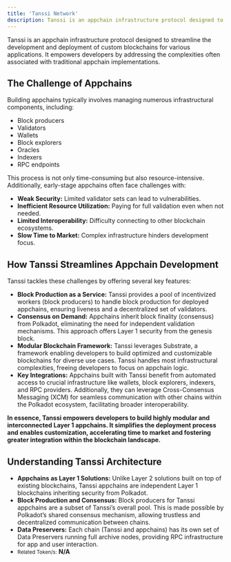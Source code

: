 ```yaml
---
title: 'Tanssi Network'
description: Tanssi is an appchain infrastructure protocol designed to streamline the development and deployment of custom blockchains for various applications
---
```


Tanssi is an appchain infrastructure protocol designed to streamline the development and deployment of custom blockchains for various applications. It empowers developers by addressing the complexities often associated with traditional appchain implementations.

## The Challenge of Appchains
Building appchains typically involves managing numerous infrastructural components, including:
- Block producers
- Validators
- Wallets
- Block explorers
- Oracles
- Indexers
- RPC endpoints

This process is not only time-consuming but also resource-intensive. Additionally, early-stage appchains often face challenges with:
- **Weak Security:** Limited validator sets can lead to vulnerabilities.
- **Inefficient Resource Utilization:** Paying for full validation even when not needed.
- **Limited Interoperability:** Difficulty connecting to other blockchain ecosystems.
- **Slow Time to Market:** Complex infrastructure hinders development focus.

## How Tanssi Streamlines Appchain Development
Tanssi tackles these challenges by offering several key features:
- **Block Production as a Service:** Tanssi provides a pool of incentivized workers (block producers) to handle block production for deployed appchains, ensuring liveness and a decentralized set of validators.
- **Consensus on Demand:** Appchains inherit block finality (consensus) from Polkadot, eliminating the need for independent validation mechanisms. This approach offers Layer 1 security from the genesis block.
- **Modular Blockchain Framework:** Tanssi leverages Substrate, a framework enabling developers to build optimized and customizable blockchains for diverse use cases. Tanssi handles most infrastructural complexities, freeing developers to focus on appchain logic.
- **Key Integrations:** Appchains built with Tanssi benefit from automated access to crucial infrastructure like wallets, block explorers, indexers, and RPC providers. Additionally, they can leverage Cross-Consensus Messaging (XCM) for seamless communication with other chains within the Polkadot ecosystem, facilitating broader interoperability.

**In essence, Tanssi empowers developers to build highly modular and interconnected Layer 1 appchains. It simplifies the deployment process and enables customization, accelerating time to market and fostering greater integration within the blockchain landscape.**

## Understanding Tanssi Architecture
- **Appchains as Layer 1 Solutions:** Unlike Layer 2 solutions built on top of existing blockchains, Tanssi appchains are independent Layer 1 blockchains inheriting security from Polkadot.
- **Block Production and Consensus:** Block producers for Tanssi appchains are a subset of Tanssi’s overall pool. This is made possible by Polkadot’s shared consensus mechanism, allowing trustless and decentralized communication between chains.
- **Data Preservers:** Each chain (Tanssi and appchains) has its own set of Data Preservers running full archive nodes, providing RPC infrastructure for app and user interaction.
- <small>Related Token/s:</small> **N/A**
